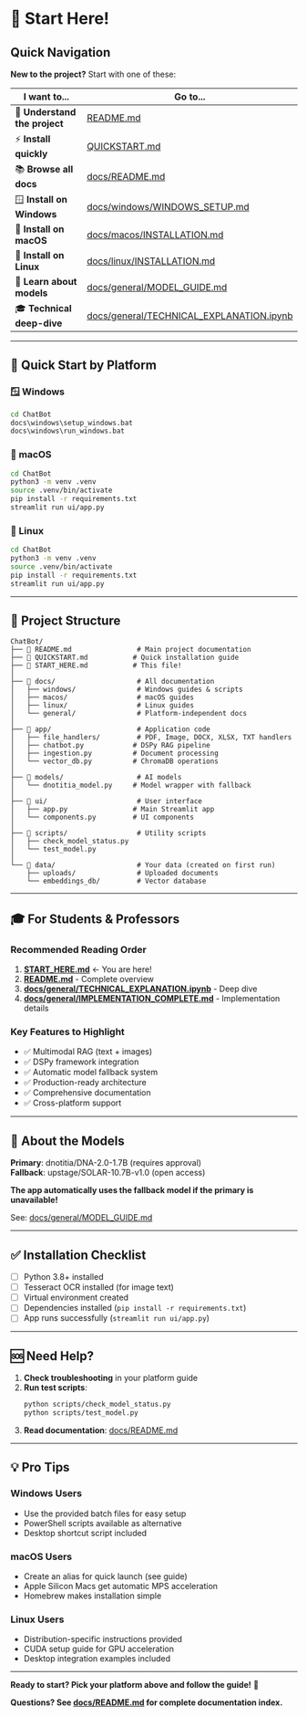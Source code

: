 # 🚀 Start Here!

## Quick Navigation

**New to the project?** Start with one of these:

| I want to... | Go to... |
|--------------|----------|
| 🎯 **Understand the project** | [README.md](README.md) |
| ⚡ **Install quickly** | [QUICKSTART.md](QUICKSTART.md) |
| 📚 **Browse all docs** | [docs/README.md](docs/README.md) |
| 🪟 **Install on Windows** | [docs/windows/WINDOWS_SETUP.md](docs/windows/WINDOWS_SETUP.md) |
| 🍎 **Install on macOS** | [docs/macos/INSTALLATION.md](docs/macos/INSTALLATION.md) |
| 🐧 **Install on Linux** | [docs/linux/INSTALLATION.md](docs/linux/INSTALLATION.md) |
| 🤖 **Learn about models** | [docs/general/MODEL_GUIDE.md](docs/general/MODEL_GUIDE.md) |
| 🎓 **Technical deep-dive** | [docs/general/TECHNICAL_EXPLANATION.ipynb](docs/general/TECHNICAL_EXPLANATION.ipynb) |

---

## 🎯 Quick Start by Platform

### 🪟 Windows
```cmd
cd ChatBot
docs\windows\setup_windows.bat
docs\windows\run_windows.bat
```

### 🍎 macOS
```bash
cd ChatBot
python3 -m venv .venv
source .venv/bin/activate
pip install -r requirements.txt
streamlit run ui/app.py
```

### 🐧 Linux
```bash
cd ChatBot
python3 -m venv .venv
source .venv/bin/activate
pip install -r requirements.txt
streamlit run ui/app.py
```

---

## 📁 Project Structure

```
ChatBot/
├── 📄 README.md                # Main project documentation
├── 📄 QUICKSTART.md           # Quick installation guide
├── 📄 START_HERE.md           # This file!
│
├── 📁 docs/                    # All documentation
│   ├── windows/               # Windows guides & scripts
│   ├── macos/                 # macOS guides
│   ├── linux/                 # Linux guides
│   └── general/               # Platform-independent docs
│
├── 📁 app/                     # Application code
│   ├── file_handlers/         # PDF, Image, DOCX, XLSX, TXT handlers
│   ├── chatbot.py            # DSPy RAG pipeline
│   ├── ingestion.py          # Document processing
│   └── vector_db.py          # ChromaDB operations
│
├── 📁 models/                  # AI models
│   └── dnotitia_model.py     # Model wrapper with fallback
│
├── 📁 ui/                      # User interface
│   ├── app.py                # Main Streamlit app
│   └── components.py         # UI components
│
├── 📁 scripts/                 # Utility scripts
│   ├── check_model_status.py
│   └── test_model.py
│
└── 📁 data/                    # Your data (created on first run)
    ├── uploads/               # Uploaded documents
    └── embeddings_db/         # Vector database
```

---

## 🎓 For Students & Professors

### Recommended Reading Order

1. **[START_HERE.md](START_HERE.md)** ← You are here!
2. **[README.md](README.md)** - Complete overview
3. **[docs/general/TECHNICAL_EXPLANATION.ipynb](docs/general/TECHNICAL_EXPLANATION.ipynb)** - Deep dive
4. **[docs/general/IMPLEMENTATION_COMPLETE.md](docs/general/IMPLEMENTATION_COMPLETE.md)** - Implementation details

### Key Features to Highlight

- ✅ Multimodal RAG (text + images)
- ✅ DSPy framework integration
- ✅ Automatic model fallback system
- ✅ Production-ready architecture
- ✅ Comprehensive documentation
- ✅ Cross-platform support

---

## 🤖 About the Models

**Primary**: dnotitia/DNA-2.0-1.7B (requires approval)  
**Fallback**: upstage/SOLAR-10.7B-v1.0 (open access)

**The app automatically uses the fallback model if the primary is unavailable!**

See: [docs/general/MODEL_GUIDE.md](docs/general/MODEL_GUIDE.md)

---

## ✅ Installation Checklist

- [ ] Python 3.8+ installed
- [ ] Tesseract OCR installed (for image text)
- [ ] Virtual environment created
- [ ] Dependencies installed (`pip install -r requirements.txt`)
- [ ] App runs successfully (`streamlit run ui/app.py`)

---

## 🆘 Need Help?

1. **Check troubleshooting** in your platform guide
2. **Run test scripts**:
   ```bash
   python scripts/check_model_status.py
   python scripts/test_model.py
   ```
3. **Read documentation**: [docs/README.md](docs/README.md)

---

## 💡 Pro Tips

### Windows Users
- Use the provided batch files for easy setup
- PowerShell scripts available as alternative
- Desktop shortcut script included

### macOS Users
- Create an alias for quick launch (see guide)
- Apple Silicon Macs get automatic MPS acceleration
- Homebrew makes installation simple

### Linux Users
- Distribution-specific instructions provided
- CUDA setup guide for GPU acceleration
- Desktop integration examples included

---

**Ready to start? Pick your platform above and follow the guide!** 🚀

**Questions? See [docs/README.md](docs/README.md) for complete documentation index.**
